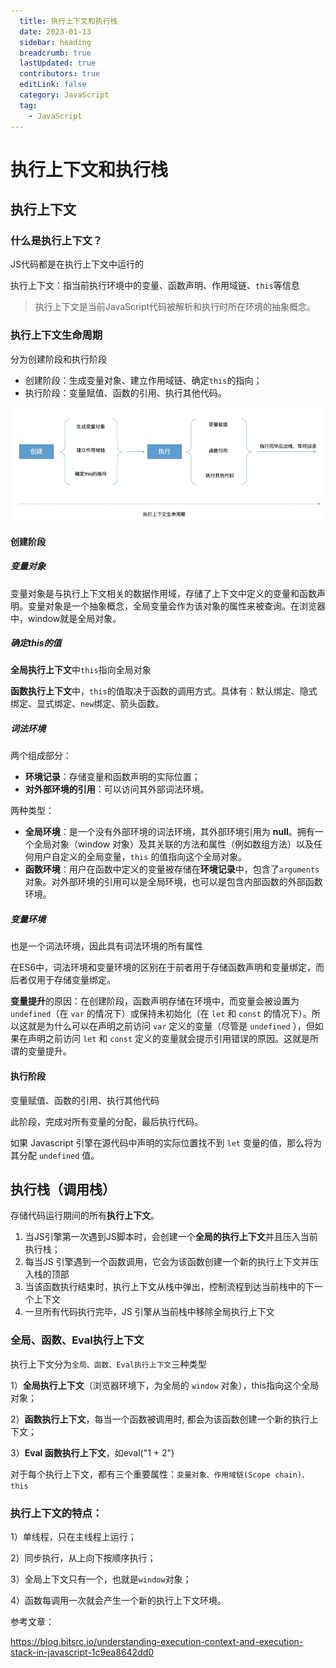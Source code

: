 ```yaml
---
  title: 执行上下文和执行栈
  date: 2023-01-13
  sidebar: heading
  breadcrumb: true
  lastUpdated: true
  contributors: true
  editLink: false
  category: JavaScript
  tag:
    - JavaScript
---
```


# 执行上下文和执行栈

## 执行上下文

### 什么是执行上下文？

JS代码都是在执行上下文中运行的

执行上下文：指当前执行环境中的变量、函数声明、作用域链、`this`等信息

> 执行上下文是当前JavaScript代码被解析和执行时所在环境的抽象概念。



### 执行上下文生命周期

分为创建阶段和执行阶段

- 创建阶段：生成变量对象、建立作用域链、确定`this`的指向；
- 执行阶段：变量赋值、函数的引用、执行其他代码。

![image-20230113161848651](https://raw.githubusercontent.com/diandianyezi/typora-images/master/img/image-20230113161848651.png)

#### 创建阶段

##### 变量对象

变量对象是与执行上下文相关的数据作用域，存储了上下文中定义的变量和函数声明。变量对象是一个抽象概念，全局变量会作为该对象的属性来被查询。在浏览器中，window就是全局对象。



##### 确定this的值

**全局执行上下文**中`this`指向全局对象

**函数执行上下文**中，`this`的值取决于函数的调用方式。具体有：默认绑定、隐式绑定、显式绑定、`new`绑定、箭头函数。



##### 词法环境

两个组成部分：

- **环境记录**：存储变量和函数声明的实际位置；
- **对外部环境的引用**：可以访问其外部词法环境。

两种类型：

- **全局环境**：是一个没有外部环境的词法环境，其外部环境引用为 **null**。拥有一个全局对象（window 对象）及其关联的方法和属性（例如数组方法）以及任何用户自定义的全局变量，`this` 的值指向这个全局对象。
- **函数环境**：用户在函数中定义的变量被存储在**环境记录**中，包含了`arguments` 对象。对外部环境的引用可以是全局环境，也可以是包含内部函数的外部函数环境。



##### 变量环境

也是一个词法环境，因此具有词法环境的所有属性

在ES6中，词法环境和变量环境的区别在于前者用于存储函数声明和变量绑定，而后者仅用于存储变量绑定。



**变量提升**的原因：在创建阶段，函数声明存储在环境中，而变量会被设置为 `undefined`（在 `var` 的情况下）或保持未初始化（在 `let` 和 `const` 的情况下）。所以这就是为什么可以在声明之前访问 `var` 定义的变量（尽管是 `undefined` ），但如果在声明之前访问 `let` 和 `const` 定义的变量就会提示引用错误的原因。这就是所谓的变量提升。



#### 执行阶段

变量赋值、函数的引用、执行其他代码

此阶段，完成对所有变量的分配，最后执行代码。

如果 Javascript 引擎在源代码中声明的实际位置找不到 `let` 变量的值，那么将为其分配 `undefined` 值。

## 执行栈（调用栈）

存储代码运行期间的所有**执行上下文**。

1. 当JS引擎第一次遇到JS脚本时，会创建一个**全局的执行上下文**并且压入当前执行栈；
2. 每当JS 引擎遇到一个函数调用，它会为该函数创建一个新的执行上下文并压入栈的顶部
3. 当该函数执行结束时，执行上下文从栈中弹出，控制流程到达当前栈中的下一个上下文
4. 一旦所有代码执行完毕，JS 引擎从当前栈中移除全局执行上下文



### 全局、函数、Eval执行上下文

执行上下文分为`全局、函数、Eval执行上下文`三种类型

1）**全局执行上下文**（浏览器环境下，为全局的 `window` 对象），this指向这个全局对象；

2）**函数执行上下文**，每当一个函数被调用时, 都会为该函数创建一个新的执行上下文；

3）**Eval 函数执行上下文**，如eval("1 + 2")

对于每个执行上下文，都有三个重要属性：`变量对象、作用域链(Scope chain)、this`



### 执行上下文的特点：

1）单线程，只在主线程上运行；

2）同步执行，从上向下按顺序执行；

3）全局上下文只有一个，也就是`window`对象；

4）函数每调用一次就会产生一个新的执行上下文环境。





参考文章：

https://blog.bitsrc.io/understanding-execution-context-and-execution-stack-in-javascript-1c9ea8642dd0